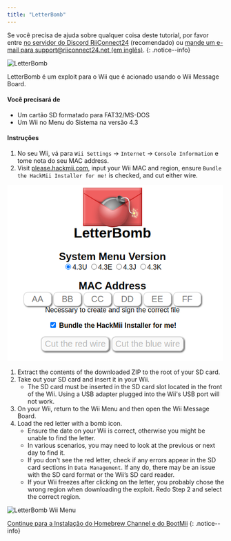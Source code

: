```yaml
---
title: "LetterBomb"
---
```


Se você precisa de ajuda sobre qualquer coisa deste tutorial, por favor entre [no servidor do Discord RiiConnect24](https://discord.gg/rc24) (recomendado) ou [mande um e-mail para support@riiconnect24.net (em inglês)](mailto:support@riiconnect24.net).
{: .notice--info}

![LetterBomb](/images/letterbomb.png)

LetterBomb é um exploit para o Wii que é acionado usando o Wii Message Board.

#### Você precisará de
- Um cartão SD formatado para FAT32/MS-DOS
- Um Wii no Menu do Sistema na versão 4.3

#### Instruções

1. No seu Wii, vá para `Wii Settings` -> `Internet` -> `Console Information` e tome nota do seu MAC address.
1. Visit [please.hackmii.com](https://please.hackmii.com/), input your Wii MAC and region, ensure `Bundle the HackMii Installer for me!` is checked, and cut either wire.

![HackMii Screen](/images/Wii/LetterBomb-PC.png)
1. Extract the contents of the downloaded ZIP to the root of your SD card.
1. Take out your SD card and insert it in your Wii.
   - The SD card must be inserted in the SD card slot located in the front of the Wii. Using a USB adapter plugged into the Wii's USB port will not work.
1. On your Wii, return to the Wii Menu and then open the Wii Message Board.
1. Load the red letter with a bomb icon.
   - Ensure the date on your Wii is correct, otherwise you might be unable to find the letter.
   - In various scenarios, you may need to look at the previous or next day to find it.
   - If you don't see the red letter, check if any errors appear in the SD card sections in `Data Management`. If any do, there may be an issue with the SD card format or the Wii’s SD card reader.
   - If your Wii freezes after clicking on the letter, you probably chose the wrong region when downloading the exploit. Redo Step 2 and select the correct region.

![LetterBomb Wii Menu](/images/Wii/LetterBomb-Wii.png)

[Continue para a Instalação do Homebrew Channel e do BootMii](hbc)
{: .notice--info}
